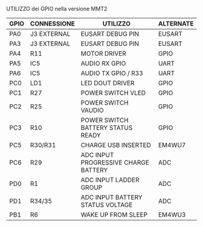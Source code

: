 UTILIZZO dei GPIO nella versione MMT2

| **GPIO** | **CONNESSIONE**  | **UTILIZZO**                          | **ALTERNATE** |
|----------|------------------|---------------------------------------|---------------|
| PA0      | J3 EXTERNAL      | EUSART DEBUG PIN                     | EUSART        |
| PA3      | J3 EXTERNAL      | EUSART DEBUG PIN                     | EUSART        |
| PA4      | R11              | MOTOR DRIVER                         | GPIO          |
| PA5      | IC5              | AUDIO RX GPIO                        | UART          |
| PA6      | IC5              | AUDIO TX GPIO / R33                  | UART          |
| PC0      | LD1              | LED DOUT DRIVER                      | GPIO          |
| PC1      | R27              | POWER SWITCH VLED                    | GPIO          |
| PC2      | R25              | POWER SWITCH VAUDIO                  | GPIO          |
| PC3      | R10              | POWER SWITCH BATTERY STATUS READY    | GPIO          |
| PC5      | R30/R31          | CHARGE USB INSERTED                  | EM4WU7        |
| PC6      | R29              | ADC INPUT PROGRESSIVE CHARGE BATTERY | ADC           |
| PD0      | R1               | ADC INPUT LADDER GROUP               | ADC           |
| PD1      | R34/35           | ADC INPUT BATTERY STATUS VOLTAGE     | ADC           |
| PB1      | R6               | WAKE UP FROM SLEEP                   | EM4WU3        |

